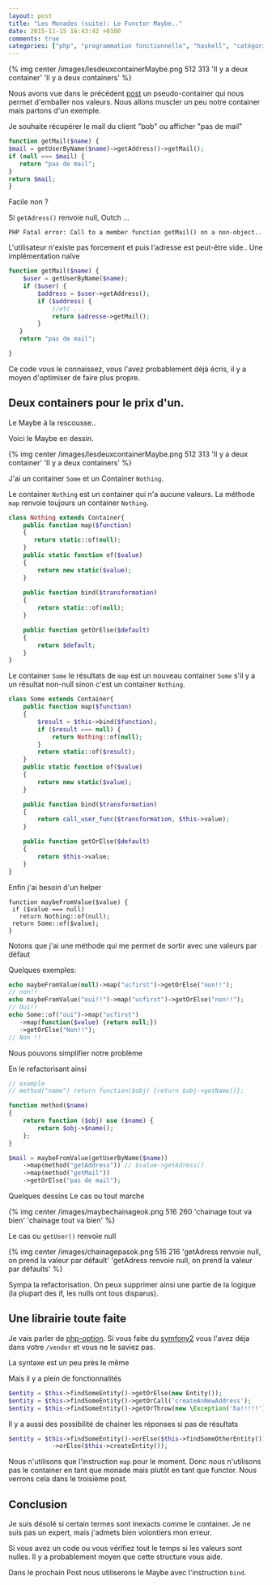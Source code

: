 ```yaml
---
layout: post
title: "Les Monades (suite): Le Functor Maybe.."
date: 2015-11-15 16:43:42 +0100
comments: true
categories: ["php", "programmation fonctionnelle", "haskell", "catégorie"]
---
```


{% img center /images/lesdeuxcontainerMaybe.png 512 313 'Il y a deux container' 'Il y a deux containers' %}

Nous avons vue dans le précédent [post](blog/2015/11/11/les-monades-en-php-cest-possible-dot/) un pseudo-container qui nous permet d'emballer nos valeurs. Nous allons muscler un peu notre container mais partons d'un exemple.

Je souhaite récupérer le mail du client "bob" ou afficher "pas de mail"

``` php
function getMail($name) {
$mail = getUserByName($name)->getAddress()->getMail();
if (null === $mail) {
   return "pas de mail"; 
}
return $mail;
}
```

Facile non ?

Si `getAdress()` renvoie null, Outch ...

```
PHP Fatal error: Call to a member function getMail() on a non-object..
```

L'utilisateur n'existe pas forcement et puis l'adresse est peut-être vide.. Une implémentation naïve

``` php
function getMail($name) {
    $user = getUserByName($name);
    if ($user) {
        $address = $user->getAddress();
        if ($address) {
            //etc ...
            return $adresse->getMail();
        }
   }
   return "pas de mail";

}


```

Ce code vous le connaissez, vous l'avez probablement déjà écris, il y a moyen d'optimiser de faire plus propre.

## Deux containers pour le prix d'un.
Le Maybe à la rescousse..

Voici le Maybe en dessin.

{% img center /images/lesdeuxcontainerMaybe.png 512 313 'Il y a deux container' 'Il y a deux containers' %}

J'ai un container `Some` et un Container `Nothing`.

Le container `Nothing` est un container qui n'a aucune valeurs. La méthode `map` renvoie toujours un container `Nothing`.

``` php
class Nothing extends Container{
    public function map($function)
    {
       return static::of(null);
    }
    public static function of($value)
    {
        return new static($value);
    }
    
    public function bind($transformation)
    {
        return static::of(null);
    }

    public function getOrElse($default)
    {
        return $default;
    }
}

```

Le container `Some` le résultats de `map` est un nouveau container `Some` s'il y a un résultat non-null sinon c'est un container `Nothing`.

``` php 
class Some extends Container{
    public function map($function)
    {
        $result = $this->bind($function);
        if ($result === null) {
            return Nothing::of(null);
        }
        return static::of($result);
    }
    public static function of($value)
    {
        return new static($value);
    }

    public function bind($transformation)
    {
        return call_user_func($transformation, $this->value);
    }

    public function getOrElse($default)
    {
        return $this->value;
    }
}

```

Enfin j'ai besoin d'un helper 

```
function maybeFromValue($value) {
 if ($value === null) 
   return Nothing::of(null);
 return Some::of($value);
}

```

Notons que j'ai une méthode qui me permet de sortir avec une valeurs par défaut

Quelques exemples:

``` php
echo maybeFromValue(null)->map("ucfirst")->getOrElse("non!!");
// non!!
echo maybeFromValue("oui!!")->map("ucfirst")->getOrElse("non!!");
// Oui!!
echo Some::of("oui")->map("ucfirst")
   ->map(function($value) {return null;})
   ->getOrElse("Non!!");
// Non !!
```

Nous pouvons simplifier notre problème 

En le refactorisant ainsi

``` php
// example
// method("name") return function($obj) {return $obj->getName()};

function method($name)
{
    return function ($obj) use ($name) {
        return $obj->$name();
    };
}

$mail = maybeFromValue(getUserByName($name))
    ->map(method("getAddress")) // $value->getAdress()
    ->map(method("getMail"))
    ->getOrElse("pas de mail");
```

Quelques dessins
Le cas ou tout marche

{% img center /images/maybechainageok.png 516 260 'chainage tout va bien' 'chainage tout va bien' %}

Le cas ou `getUser()` renvoie null

{% img center /images/chainagepasok.png 516 216 'getAdress renvoie null, on prend la valeur par défault' 'getAdress renvoie null, on prend la valeur par défaults' %}


Sympa la refactorisation. On peux supprimer ainsi une partie de la logique (la plupart des if, les nulls ont tous disparus).

## Une librairie toute faite

Je vais parler de [php-option](https://github.com/schmittjoh/php-option). Si vous faite du [symfony2](https://symfony.com/) vous l'avez déja dans votre `/vendor` et vous ne le saviez pas.

La syntaxe est un peu près le même

Mais il y a plein de fonctionnalités

``` php
$entity = $this->findSomeEntity()->getOrElse(new Entity());
$entity = $this->findSomeEntity()->getOrCall('createAnNewAddress');
$entity = $this->findSomeEntity()->getOrThrow(new \Exception('ha!!!!!'));
```

Il y a aussi des possibilité de chainer les réponses si pas de résultats
``` php
$entity = $this->findSomeEntity()->orElse($this->findSomeOtherEntity())
            ->orElse($this->createEntity());
```

Nous n'utilisons que l'instruction `map` pour le moment. Donc nous n'utilisons pas le container en tant que monade mais plutôt en tant que functor. Nous verrons cela dans le troisième post.

## Conclusion

Je suis désolé si certain termes sont inexacts comme le container. Je ne suis pas un expert, mais j'admets bien volontiers mon erreur.

Si vous avez un code ou vous vérifiez tout le temps si les valeurs sont nulles. Il y a probablement moyen que cette structure vous aide.

Dans le prochain Post nous utiliserons le Maybe avec l'instruction `bind`.

